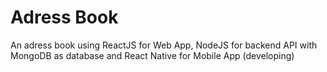 
# Adress Book

An adress book using ReactJS for Web App, NodeJS for backend API with MongoDB as database and React Native for Mobile App (developing)





